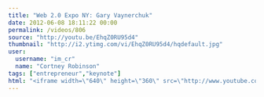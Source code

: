 ```yaml
---
title: "Web 2.0 Expo NY: Gary Vaynerchuk"
date: 2012-06-08 18:11:22 00:00
permalink: /videos/806
source: "http://youtu.be/EhqZ0RU95d4"
thumbnail: "http://i2.ytimg.com/vi/EhqZ0RU95d4/hqdefault.jpg"
user:
  username: "im_cr"
  name: "Cortney Robinson"
tags: ["entrepreneur","keynote"]
html: "<iframe width=\"640\" height=\"360\" src=\"http://www.youtube.com/embed/EhqZ0RU95d4?wmode=transparent&fs=1&feature=oembed\" frameborder=\"0\" allowfullscreen></iframe>"
---
```


